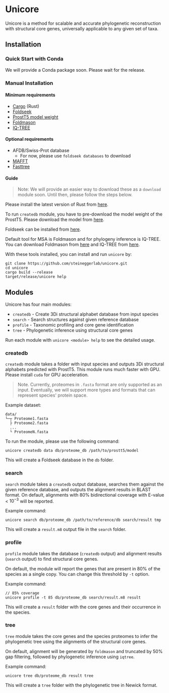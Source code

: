 # Unicore
Unicore is a method for scalable and accurate phylogenetic reconstruction with structural core genes, universally applicable to any given set of taxa.

## Installation
### Quick Start with Conda
We will provide a Conda package soon. Please wait for the release.

### Manual Installation
#### Minimum requirements
* [Cargo](https://www.rust-lang.org/tools/install) (Rust)
* [Foldseek](https://foldseek.com)
* [ProstT5 model weight](https://huggingface.co/Rostlab/ProstT5)
* [Foldmason](https://foldmason.foldseek.com)
* [IQ-TREE](http://www.iqtree.org/)

#### Optional requirements
* AFDB/Swiss-Prot database
  * For now, please use `foldseek databases` to download
* [MAFFT](https://mafft.cbrc.jp/alignment/software/)
* [Fasttree](http://www.microbesonline.org/fasttree/)

#### Guide
> Note: We will provide an easier way to download these as a `download` module soon.
> Until then, please follow the steps below.

Please install the latest version of Rust from [here](https://www.rust-lang.org/tools/install).

To run `createdb` module, you have to pre-download the model weight of the ProstT5.
Please download the model from [here](https://huggingface.co/Rostlab/ProstT5).

Foldseek can be installed from [here](https://foldseek.com).

Default tool for MSA is Foldmason and for phylogeny inference is IQ-TREE.
You can download Foldmason from [here](https://foldmason.foldseek.com) and IQ-TREE from [here](http://www.iqtree.org/).

With these tools installed, you can install and run `unicore` by:
```
git clone https://github.com/steineggerlab/unicore.git
cd unicore
cargo build --release
target/release/unicore help
```

## Modules
Unicore has four main modules:
* `createdb` - Create 3Di structural alphabet database from input species
* `search` - Search structures against given reference database
* `profile` - Taxonomic profiling and core gene identification
* `tree` - Phylogenetic inference using structural core genes

Run each module with `unicore <module> help` to see the detailed usage.

### createdb
`createdb` module takes a folder with input species and outputs 3Di structural alphabets predicted with ProstT5.
This module runs much faster with GPU. Please install `cuda` for GPU acceleration.

> Note. Currently, proteomes in `.fasta` format are only supported as an input. Eventually, we will support more types and formats that can represent species' protein space.

Example dataset:
```
data/
└─┬ Proteome1.fasta
  ├ Proteome2.fasta
  ...
  └ ProteomeN.fasta

```
To run the module, please use the following command:
```
unicore createdb data db/proteome_db /path/to/prostt5/model
```
This will create a Foldseek database in the `db` folder.

### search
`search` module takes a `createdb` output database, searches them against the given reference database, and outputs the alignment results in BLAST format.
On default, alignments with 80% bidirectional coverage with E-value < $10^{-3}$ will be reported.

Example command:
```
unicore search db/proteome_db /path/to/reference/db search/result tmp
```
This will create a `result.m8` output file in the `search` folder.

### profile
`profile` module takes the database (`createdb` output) and alignment results (`search` output) to find structural core genes.

On default, the module will report the genes that are present in 80% of the species as a single copy. You can change this threshold by `-t` option.

Example command:
```
// 85% coverage
unicore profile -t 85 db/proteome_db search/result.m8 result
```
This will create a `result` folder with the core genes and their occurrence in the species.

### tree
`tree` module takes the core genes and the species proteomes to infer the phylogenetic tree using the alignments of the structural core genes.

On default, alignment will be generated by `foldmason` and truncated by 50% gap filtering, followed by phylogenetic inference using `iqtree`.

Example command:
```
unicore tree db/proteome_db result tree
```

This will create a `tree` folder with the phylogenetic tree in Newick format.